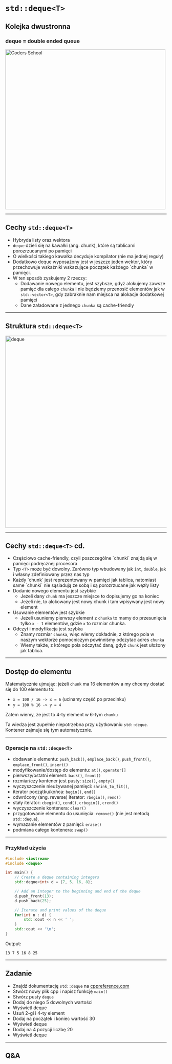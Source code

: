 <!-- .slide: data-background="#111111" -->

# `std::deque<T>`

## Kolejka dwustronna

### deque = double ended queue

<a href="https://coders.school">
    <img width="500" data-src="../img/coders_school_logo.png" alt="Coders School" class="plain">
</a>

___

## Cechy `std::deque<T>`

* <!-- .element: class="fragment fade-in" --> Hybryda listy oraz wektora
* <!-- .element: class="fragment fade-in" --> <code>deque</code> dzieli się na kawałki (ang. chunk), które są tablicami porozrzucanymi po pamięci
* <!-- .element: class="fragment fade-in" --> O wielkości takiego kawałka decyduje kompilator (nie ma jednej reguły)
* <!-- .element: class="fragment fade-in" --> Dodatkowo deque wyposażony jest w jeszcze jeden wektor, który przechowuje wskaźniki wskazujące początek każdego `chunka` w pamięci.
* <!-- .element: class="fragment fade-in" --> W ten sposób zyskujemy 2 rzeczy:
  * Dodawanie nowego elementu, jest szybsze, gdyż alokujemy zawsze pamięć dla całego `chunka` i nie będziemy przenosić elementów jak w `std::vector<T>`, gdy zabraknie nam miejsca na alokacje dodatkowej pamięci
  * Dane załadowane z jednego `chunka` są cache-friendly

___
<!-- .slide: data-background="#eee" -->

## Struktura `std::deque<T>`

<img height="600" data-src="deque.png" alt="deque" class="plain">

___

## Cechy `std::deque<T>` cd.

* <!-- .element: class="fragment fade-in" --> Częściowo cache-friendly, czyli poszczególne `chunki` znajdą się w pamięci podręcznej procesora
* <!-- .element: class="fragment fade-in" --> Typ <code>&lt;T&gt;</code> może być dowolny. Zarówno typ wbudowany jak <code>int</code>, <code>double</code>, jak i własny zdefiniowany przez nas typ
* <!-- .element: class="fragment fade-in" --> Każdy `chunk` jest reprezentowany w pamięci jak tablica, natomiast same `chunki` nie sąsiadują ze sobą i są porozrzucane jak węzły listy
* <!-- .element: class="fragment fade-in" --> Dodanie nowego elementu jest szybkie
  * Jeżeli dany `chunk` ma jeszcze miejsce to dopisujemy go na koniec
  * Jeżeli nie, to alokowany jest nowy chunk i tam wpisywany jest nowy element
* <!-- .element: class="fragment fade-in" --> Usuwanie elementów jest szybkie
  * Jeżeli usuniemy pierwszy element z `chunka` to mamy do przesunięcia tylko `x - 1` elementów, gdzie `x` to rozmiar chunka.
* <!-- .element: class="fragment fade-in" --> Odczyt i modyfikacja jest szybka
  * Znamy rozmiar `chunka`, więc wiemy dokładnie, z którego pola w naszym wektorze pomocniczym powinniśmy odczytać adres `chunka`
  * Wiemy także, z którego pola odczytać daną, gdyż `chunk` jest ułożony jak tablica.

___

## Dostęp do elementu

Matematycznie ujmując: jeżeli `chunk` ma 16 elementów a my chcemy dostać się do 100 elementu to:

* `x = 100 / 16 -> x = 6` (ucinamy część po przecinku)
* `y = 100 % 16 -> y = 4`

Zatem wiemy, że jest to 4-ty element w 6-tym `chunku`
<!-- .element: class="fragment fade-in" -->

Ta wiedza jest zupełnie niepotrzebna przy użytkowaniu `std::deque`. Kontener zajmuje się tym automatycznie.
<!-- .element: class="fragment fade-in" -->

___

### Operacje na `std::deque<T>`

* <!-- .element: class="fragment fade-in" --> dodawanie elementu: <code>push_back()</code>, <code>emplace_back()</code>, <code>push_front()</code>, <code>emplace_front()</code>, <code>insert()</code>
* <!-- .element: class="fragment fade-in" --> modyfikowanie/dostęp do elementu: <code>at()</code>, <code>operator[]</code>
* <!-- .element: class="fragment fade-in" --> pierwszy/ostatni element: <code>back()</code>, <code>front()</code>
* <!-- .element: class="fragment fade-in" --> rozmiar/czy kontener jest pusty: <code>size()</code>, <code>empty()</code>
* <!-- .element: class="fragment fade-in" --> wyczyszczenie nieużywanej pamięci: <code>shrink_to_fit()</code>,
* <!-- .element: class="fragment fade-in" --> iterator początku/końca: <code>begin()</code>, <code>end()</code>
* <!-- .element: class="fragment fade-in" --> odwrócony (ang. reverse) iterator: <code>rbegin()</code>, <code>rend()</code>
* <!-- .element: class="fragment fade-in" --> stały iterator: <code>cbegin()</code>, <code>cend()</code>, <code>crbegin()</code>, <code>crend()</code>
* <!-- .element: class="fragment fade-in" --> wyczyszczenie kontenera: <code>clear()</code>
* <!-- .element: class="fragment fade-in" --> przygotowanie elementu do usunięcia: <code>remove()</code> (nie jest metodą <code>std::deque</code>),
* <!-- .element: class="fragment fade-in" --> wymazanie elementów z pamięci: <code>erase()</code>
* <!-- .element: class="fragment fade-in" --> podmiana całego kontenera: <code>swap()</code>

___

### Przykład użycia

```cpp
#include <iostream>
#include <deque>

int main() {
    // Create a deque containing integers
    std::deque<int> d = {7, 5, 16, 8};

    // Add an integer to the beginning and end of the deque
    d.push_front(13);
    d.push_back(25);

    // Iterate and print values of the deque
    for(int n : d) {
        std::cout << n << ' ';
    }
    std::cout << '\n';
}
```

Output:

`13 7 5 16 8 25`

___

## Zadanie

* Znajdź dokumentację `std::deque` na [cppreference.com](https://en.cppreference.com)
* Stwórz nowy plik cpp i napisz funkcję `main()`
* Stwórz pusty `deque`
* Dodaj do niego 5 dowolnych wartości
* Wyświetl deque
* Usuń 2-gi i 4-ty element
* Dodaj na początek i koniec wartość 30
* Wyświetl deque
* Dodaj na 4 pozycji liczbę 20
* Wyświetl deque

___

## Q&A
